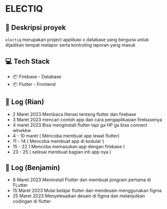 <h1> ELECTIQ </h1>
</div>

## 📄 Deskripsi proyek

`electiq` merupakan project applikasi x database yang berguna untuk dijadikan tempat melapor serta kontroling laporan yang masuk

## 💻 Tech Stack

- 📦 Firebase - Database
- 📦 Flutter - Frontend

## 📝 Log (Rian)
- 2 Maret 2023
Membaca literasi tentang flutter dan firebase
- 3 Maret 2023
mencari contoh app dan cara pengaplikasian firebasenya
- 4 maret 2023
Bisa menginstall flutter tapi ga HP ga bisa connect wkwkkw
- 4 - 10 maret ( Mencoba membuat app lewat flutter)
- 11 - 14 ( Mencoba membuat app di kodular )
- 15 - 22 ( Mencoba memasukan app dengan firebase )
- 23 - 25 ( selesai membuat bagian inti app nya )

## 📝 Log (Benjamin)
- 8 Maret 2023
Meninstall Flutter dan membuat program pertama di FLutter
- 15 Maret 2023
Mulai belajar flutter dan mendesain menggunakan figma
- 25 Maret 2023
Menyelesaikan desain di figma dan melanjutkan codingan di flutter
